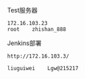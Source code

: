 Test服务器

```
172.16.103.23
root	zhishan_888
```

Jenkins部署

```
http://172.16.103.3/

liuguiwei    Lgw@215217
```

